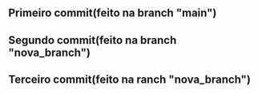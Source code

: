 ## Primeiro commit(feito na branch "main")
## Segundo commit(feito na branch "nova_branch")
## Terceiro commit(feito na ranch "nova_branch")
